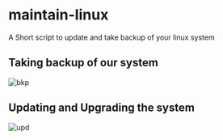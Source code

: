 # maintain-linux
A Short script to update and take backup of your linux system

## Taking backup of our system

![bkp](https://user-images.githubusercontent.com/91955718/192155488-f9169888-4032-494f-a0f4-8177a5c67317.png)

## Updating and Upgrading the system
![upd](https://user-images.githubusercontent.com/91955718/192155510-c5a92ecc-f1ae-4805-b4f4-54515d2e56b3.png)
